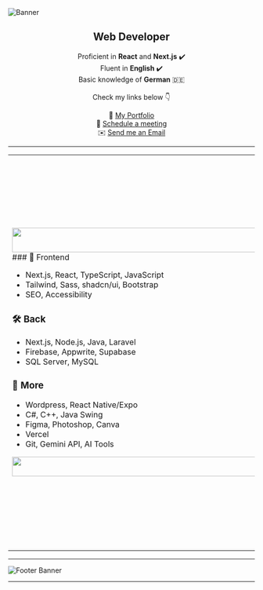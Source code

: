 <img src="https://res.cloudinary.com/joelics-arts/image/upload/v1752061351/github/banner-1_soa3hy.png" alt="Banner" />

<h2 align="center">Web Developer</h2>

<p align="center">
  Proficient in <strong>React</strong> and <strong>Next.js</strong> ✔️<br>
  Fluent in <strong>English</strong> ✔️<br>
  Basic knowledge of <strong>German</strong> 🇩🇪<br><br>
  Check my links below 👇
</p>

<p align="center">
  🔗 <a href="https://joel-portfolio.web.app/">My Portfolio</a><br>
  📅 <a href="https://calendly.com/kananeloj12/30min">Schedule a meeting</a><br>
  ✉️ <a href="mailto:kananeloj12@gmail.com">Send me an Email</a>
</p>

---

<table>
<tr>
<td>
<img src="https://i.ibb.co/qB2dNN7/blank.png" style="width: 675px; height:50px;" /><br />   
### 🎨 Frontend

- Next.js, React, TypeScript, JavaScript  
- Tailwind, Sass, shadcn/ui, Bootstrap  
- SEO, Accessibility

### 🛠 Back

- Next.js, Node.js, Java, Laravel   
- Firebase, Appwrite, Supabase
- SQL Server, MySQL

### 📁 More

- Wordpress, React Native/Expo
- C#, C++, Java Swing
- Figma, Photoshop, Canva
- Vercel 
- Git, Gemini API, AI Tools 
<img src="https://i.ibb.co/qB2dNN7/blank.png" style="width: 675px; height:40px" />
</td>
<td>

<img src="https://res.cloudinary.com/joelics-arts/image/upload/v1752149772/github/joey_ph2rli.png" alt="Joey Cool Dev" width="800"/>

</td>
</tr>
</table>

---

<img src="https://your-image-link.com/footer.png" alt="Footer Banner" />

---
